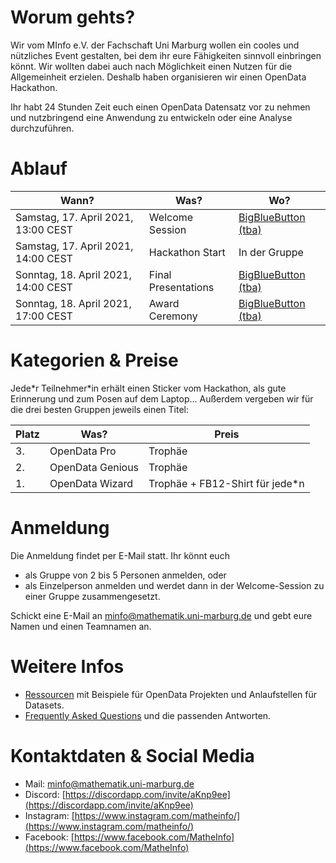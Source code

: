 # Worum gehts?

Wir vom MInfo e.V. der Fachschaft Uni Marburg wollen ein cooles und nützliches Event gestalten, 
bei dem ihr eure Fähigkeiten sinnvoll einbringen könnt. Wir wollten dabei auch nach Möglichkeit einen Nutzen für die Allgemeinheit erzielen. Deshalb haben organisieren wir einen OpenData Hackathon. 

Ihr habt 24 Stunden Zeit euch einen OpenData Datensatz vor zu nehmen und nutzbringend eine Anwendung zu entwickeln oder eine Analyse durchzuführen.

<h1 id="countdown" style="text-align: center"></h1>

<script>
var countDownDate = new Date("Apr 18, 2021 13:00:00").getTime();

function setCountdown() {
  var distance = countDownDate - new Date().getTime();

  var days = Math.floor(distance / (1000 * 60 * 60 * 24));
  var hours = Math.floor((distance % (1000 * 60 * 60 * 24)) / (1000 * 60 * 60));
  var minutes = Math.floor((distance % (1000 * 60 * 60)) / (1000 * 60));
  var seconds = (distance % (1000 * 60)) / 1000;

  document.getElementById("countdown").innerHTML = days + "d " + hours + "h "
  + minutes + "m " + seconds.toFixed(3) + "s ";
}

setCountdown();
setInterval(setCountdown, 53);
</script>
<!--
# OpenData & DataMining

 SpiegelMining, Parken in Marburg 
 -->

# Ablauf

| Wann?                               | Was?                | Wo?           |
|-------------------------------------|---------------------|---------------|
| Samstag, 17. April 2021, 13:00 CEST | Welcome Session     | [BigBlueButton (tba)](https://webconf.hrz.uni-marburg.de/c/mar-rwx-45n-86) |
| Samstag, 17. April 2021, 14:00 CEST | Hackathon Start     | In der Gruppe |
| Sonntag, 18. April 2021, 14:00 CEST | Final Presentations | [BigBlueButton (tba)](https://webconf.hrz.uni-marburg.de/c/mar-rwx-45n-86y) |
| Sonntag, 18. April 2021, 17:00 CEST | Award Ceremony      | [BigBlueButton (tba)](https://webconf.hrz.uni-marburg.de/c/mar-rwx-45n-86y) |

# Kategorien & Preise

Jede\*r Teilnehmer\*in erhält einen Sticker vom Hackathon, als gute Erinnerung und zum Posen auf dem Laptop... Außerdem vergeben wir für die drei besten Gruppen jeweils einen Titel:

|Platz | Was?                | Preis                         |
|------|---------------------|-------------------------------|
| 3.   | OpenData Pro        | Trophäe                       |
| 2.   | OpenData Genious    | Trophäe                       |
| 1.   | OpenData Wizard     | Trophäe + FB12-Shirt für jede\*n |

# Anmeldung

Die Anmeldung findet per E-Mail statt. Ihr könnt euch
- als Gruppe von 2 bis 5 Personen anmelden, oder
- als Einzelperson anmelden und werdet dann in der Welcome-Session zu einer Gruppe zusammengesetzt.

Schickt eine E-Mail an [minfo@mathematik.uni-marburg.de](mailto:minfo@mathematik.uni-marburg.de?subject=MInfo%20e.V.%20Hackathon&body=Hey%2C%0D%0A%0D%0Aich%20m%C3%B6chte%20mich%20bzw.%20meine%20Gruppe%20gerne%20zum%20MInfo%20e.V.%20Hackathon%20anmelden.%20%0D%0A%0D%0AName(n)%3A%20%0D%0ATeamname%20(nur%20bei%20Gruppenanmeldung)%3A%20%0D%0A%0D%0ALiebe%20Gr%C3%BC%C3%9Fe) und gebt eure Namen und einen Teamnamen an.

# Weitere Infos
- [Ressourcen](/ressources) mit Beispiele für OpenData Projekten und Anlaufstellen für Datasets.
- [Frequently Asked Questions](/faq) und die passenden Antworten.

# Kontaktdaten & Social Media

- Mail: [minfo@mathematik.uni-marburg.de](mailto:minfo@mathematik.uni-marburg.de)
- Discord: [https://discordapp.com/invite/aKnp9ee](https://discordapp.com/invite/aKnp9ee)
- Instagram: [https://www.instagram.com/matheinfo/](https://www.instagram.com/matheinfo/)
- Facebook: [https://www.facebook.com/MatheInfo](https://www.facebook.com/MatheInfo)
